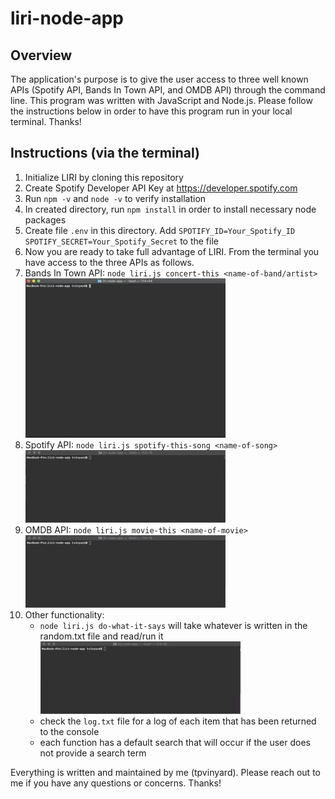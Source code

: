 # liri-node-app

## Overview

The application's purpose is to give the user access to three well known APIs  (Spotify API, Bands In Town API, and OMDB API) through the command line. This program was written with JavaScript and Node.js. Please follow the instructions below in order to have this program run in your local terminal. Thanks!

## Instructions (via the terminal)
1. Initialize LIRI by cloning this repository
2. Create Spotify Developer API Key at https://developer.spotify.com
3. Run `npm -v` and `node -v` to verify installation
4. In created directory, run `npm install` in order to install necessary node packages
5. Create file `.env` in this directory. Add
	`SPOTIFY_ID=Your_Spotify_ID`
	`SPOTIFY_SECRET=Your_Spotify_Secret`
	to the file
6. Now you are ready to take full advantage of LIRI. From the terminal you have access to the three APIs as follows.
7. Bands In Town API: `node liri.js concert-this <name-of-band/artist>`
		![](concert-this.gif)
8. Spotify API: `node liri.js spotify-this-song <name-of-song>`
		![](spotify-this-song.gif)
9. OMDB API: `node liri.js movie-this <name-of-movie>`
		![](movie-this.gif)
10. Other functionality: 
	* `node liri.js do-what-it-says` will take whatever is written in the random.txt file and read/run it
        ![](do-what.gif)
	* check the `log.txt` file for a log of each item that has been returned to the console
	* each function has a default search that will occur if the user does not provide a search term 


Everything is written and maintained by me (tpvinyard). Please reach out to me if you have any questions or concerns. Thanks!

